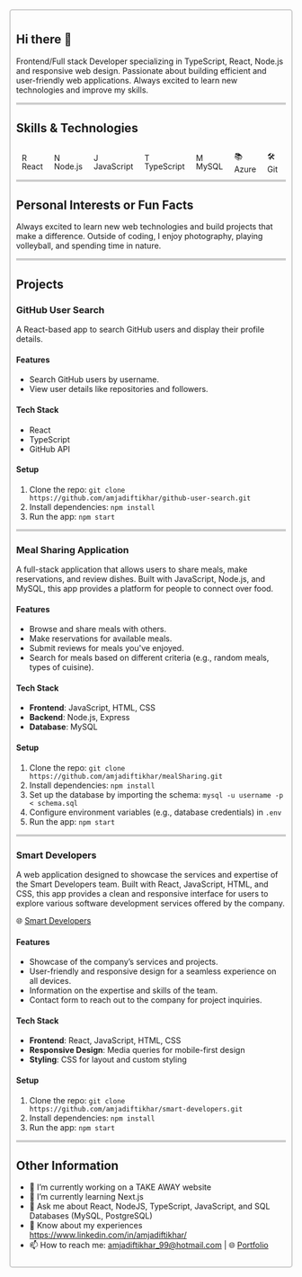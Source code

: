 <div style="border:2px solid #ccc; padding: 10px; border-radius: 5px;">

## Hi there 👋

Frontend/Full stack Developer specializing in TypeScript, React, Node.js and responsive web design. Passionate about building efficient and user-friendly web applications. Always excited to learn new technologies and improve my skills. 

<div style="border:2px solid #ccc;"></div>

## Skills & Technologies
<div style="padding: 10px; display: flex; align-items: center; gap: 20px;">
    <div>
        <img src="https://img.icons8.com/color/48/000000/react-native.png" alt="React" width="15"/> React  
    </div>
    <div>
        <img src="https://img.icons8.com/color/48/000000/nodejs.png" alt="Node.js" width="15"/> Node.js  
    </div>
    <div>
        <img src="https://img.icons8.com/color/48/000000/javascript.png" alt="JavaScript" width="15"/> JavaScript  
    </div>
    <div>
        <img src="https://img.icons8.com/color/48/000000/typescript.png" alt="TypeScript" width="15"/> TypeScript  
    </div>
    <div>
        <img src="https://img.icons8.com/color/48/000000/mysql-logo.png" alt="MySQL" width="15"/> MySQL 
    </div>
    <div>
        📚 Azure 
    </div>    
    <div>
        🛠️ Git 
    </div>
</div>

<div style="border:2px solid #ccc;"></div>


## Personal Interests or Fun Facts

Always excited to learn new web technologies and build projects that make a difference. Outside of coding, I enjoy photography, playing volleyball, and spending time in nature.

<div style="border:2px solid #ccc;"></div>

## Projects

### GitHub User Search
A React-based app to search GitHub users and display their profile details.

#### Features
- Search GitHub users by username.
- View user details like repositories and followers.

#### Tech Stack
- React
- TypeScript
- GitHub API

#### Setup
1. Clone the repo: `git clone https://github.com/amjadiftikhar/github-user-search.git`
2. Install dependencies: `npm install`
3. Run the app: `npm start`

<div style="border:2px solid #ccc;"></div>

### Meal Sharing Application
A full-stack application that allows users to share meals, make reservations, and review dishes. Built with JavaScript, Node.js, and MySQL, this app provides a platform for people to connect over food.

#### Features
- Browse and share meals with others.
- Make reservations for available meals.
- Submit reviews for meals you've enjoyed.
- Search for meals based on different criteria (e.g., random meals, types of cuisine).

#### Tech Stack
- **Frontend**: JavaScript, HTML, CSS
- **Backend**: Node.js, Express
- **Database**: MySQL

#### Setup
1. Clone the repo: `git clone https://github.com/amjadiftikhar/mealSharing.git`
2. Install dependencies: `npm install`
3. Set up the database by importing the schema: `mysql -u username -p < schema.sql`
4. Configure environment variables (e.g., database credentials) in `.env`
5. Run the app: `npm start`

<div style="border:2px solid #ccc;"></div>

### Smart Developers
A web application designed to showcase the services and expertise of the Smart Developers team. Built with React, JavaScript, HTML, and CSS, this app provides a clean and responsive interface for users to explore various software development services offered by the company.

🌐 [Smart Developers](https://smartdevelopers.dk/)

#### Features
- Showcase of the company’s services and projects.
- User-friendly and responsive design for a seamless experience on all devices.
- Information on the expertise and skills of the team.
- Contact form to reach out to the company for project inquiries.

#### Tech Stack
- **Frontend**: React, JavaScript, HTML, CSS
- **Responsive Design**: Media queries for mobile-first design
- **Styling**: CSS for layout and custom styling

#### Setup
1. Clone the repo: `git clone https://github.com/amjadiftikhar/smart-developers.git`
2. Install dependencies: `npm install`
3. Run the app: `npm start`

<div style="border:2px solid #ccc;"></div>

## Other Information
- 🔭 I’m currently working on a TAKE AWAY website
- 🌱 I’m currently learning Next.js
- 💬 Ask me about React, NodeJS, TypeScript, JavaScript, and SQL Databases (MySQL, PostgreSQL)
- 📄 Know about my experiences https://www.linkedin.com/in/amjadiftikhar/ 
- 📫 How to reach me: amjadiftikhar_99@hotmail.com | 🌐 [Portfolio](https://amjadiftikhar.com)

</div>
